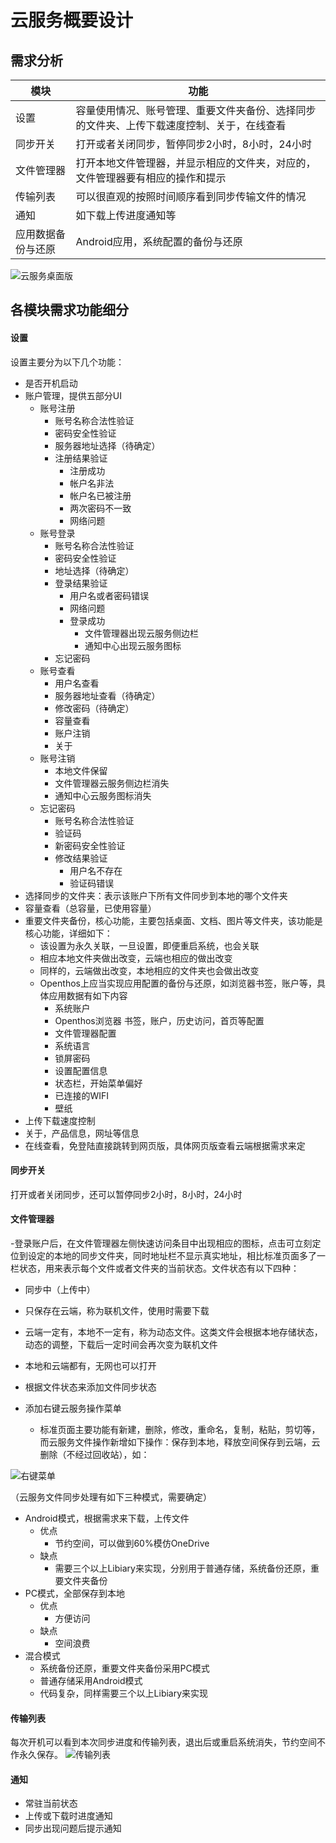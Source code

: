 # 云服务概要设计

## 需求分析
|模块|功能|
|---|---|
|设置|容量使用情况、账号管理、重要文件夹备份、选择同步的文件夹、上传下载速度控制、关于，在线查看|
|同步开关|打开或者关闭同步，暂停同步2小时，8小时，24小时|
|文件管理器|打开本地文件管理器，并显示相应的文件夹，对应的，文件管理器要有相应的操作和提示|
|传输列表|可以很直观的按照时间顺序看到同步传输文件的情况|
|通知|如下载上传进度通知等|
|应用数据备份与还原|Android应用，系统配置的备份与还原|

![云服务桌面版](img/云服务桌面版.png)

## 各模块需求功能细分
#### 设置
设置主要分为以下几个功能：
- 是否开机启动
- 账户管理，提供五部分UI
  - 账号注册
    - 账号名称合法性验证
    - 密码安全性验证
    - 服务器地址选择（待确定）
    - 注册结果验证
      - 注册成功
      - 帐户名非法
      - 帐户名已被注册
      - 两次密码不一致
      - 网络问题
  - 账号登录
    - 账号名称合法性验证
    - 密码安全性验证
    - 地址选择（待确定）
    - 登录结果验证
      - 用户名或者密码错误
      - 网络问题
      - 登录成功
        - 文件管理器出现云服务侧边栏
        - 通知中心出现云服务图标
    - 忘记密码
  - 账号查看
    - 用户名查看
    - 服务器地址查看（待确定）
    - 修改密码（待确定）
    - 容量查看
    - 账户注销
    - 关于
  - 账号注销
    - 本地文件保留
    - 文件管理器云服务侧边栏消失
    - 通知中心云服务图标消失
  - 忘记密码
    - 账号名称合法性验证
    - 验证码
    - 新密码安全性验证
    - 修改结果验证
      - 用户名不存在
      - 验证码错误
- 选择同步的文件夹：表示该账户下所有文件同步到本地的哪个文件夹
- 容量查看（总容量，已使用容量）
- 重要文件夹备份，核心功能，主要包括桌面、文档、图片等文件夹，该功能是核心功能，详细如下：
  - 该设置为永久关联，一旦设置，即便重启系统，也会关联
  - 相应本地文件夹做出改变，云端也相应的做出改变
  - 同样的，云端做出改变，本地相应的文件夹也会做出改变
  - Openthos上应当实现应用配置的备份与还原，如浏览器书签，账户等，具体应用数据有如下内容
    - 系统账户
    - Openthos浏览器 书签，账户，历史访问，首页等配置
    - 文件管理器配置
    - 系统语言
    - 锁屏密码
    - 设置配置信息
    - 状态栏，开始菜单偏好
    - 已连接的WIFI
    - 壁纸
- 上传下载速度控制
- 关于，产品信息，网址等信息
- 在线查看，免登陆直接跳转到网页版，具体网页版查看云端根据需求来定

#### 同步开关
打开或者关闭同步，还可以暂停同步2小时，8小时，24小时

#### 文件管理器
  -登录账户后，在文件管理器左侧快速访问条目中出现相应的图标，点击可立刻定位到设定的本地的同步文件夹，同时地址栏不显示真实地址，相比标准页面多了一栏状态，用来表示每个文件或者文件夹的当前状态。文件状态有以下四种：
  - 同步中（上传中）
  - 只保存在云端，称为联机文件，使用时需要下载
  - 云端一定有，本地不一定有，称为动态文件。这类文件会根据本地存储状态，动态的调整，下载后一定时间会再次变为联机文件
  - 本地和云端都有，无网也可以打开
- 根据文件状态来添加文件同步状态
- 添加右键云服务操作菜单

  - 标准页面主要功能有新建，删除，修改，重命名，复制，粘贴，剪切等，而云服务文件操作新增如下操作：保存到本地，释放空间保存到云端，云删除（不经过回收站），如：

![右键菜单](img/右键菜单.png)

（云服务文件同步处理有如下三种模式，需要确定）
- Android模式，根据需求来下载，上传文件
  - 优点
    - 节约空间，可以做到60%模仿OneDrive
  - 缺点
    - 需要三个以上Libiary来实现，分别用于普通存储，系统备份还原，重要文件夹备份
- PC模式，全部保存到本地
  - 优点
    - 方便访问
  - 缺点
    - 空间浪费
- 混合模式
  - 系统备份还原，重要文件夹备份采用PC模式
  - 普通存储采用Android模式
  - 代码复杂，同样需要三个以上Libiary来实现

#### 传输列表
每次开机可以看到本次同步进度和传输列表，退出后或重启系统消失，节约空间不作永久保存。
![传输列表](img/传输列表.png)

#### 通知
- 常驻当前状态
- 上传或下载时进度通知
- 同步出现问题后提示通知













